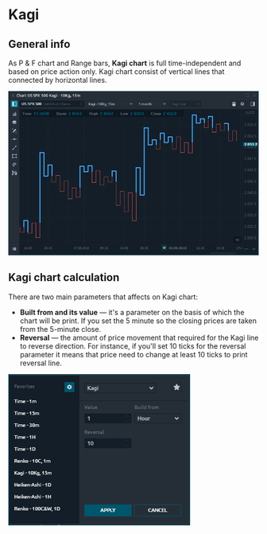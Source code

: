 # Kagi

## General info

As P & F chart and Range bars, **Kagi chart** is full time-independent and based on price action only. Kagi chart consist of vertical lines that connected by horizontal lines.

![Kagi chart in Quantower platform](../../../.gitbook/assets/kagi-charts.png)

## Kagi chart calculation

There are two main parameters that affects on Kagi chart:

* **Built from and its value**  — it's a parameter on the basis of which the chart will be print. If you set the 5 minute so the closing prices are taken from the 5-minute close.
* **Reversal**  — the amount of price movement that required for the Kagi line to reverse direction. For instance, if you'll set 10 ticks for the reversal parameter it means that price need to change at least 10 ticks to print reversal line.

![Parameters for Kagi chart](../../../.gitbook/assets/kagi-settings.png)

